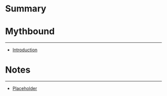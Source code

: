 # Summary

# Mythbound

---

- [Introduction](introduction.md)

# Notes

---

- [Placeholder](./notes/placeholder.md)
